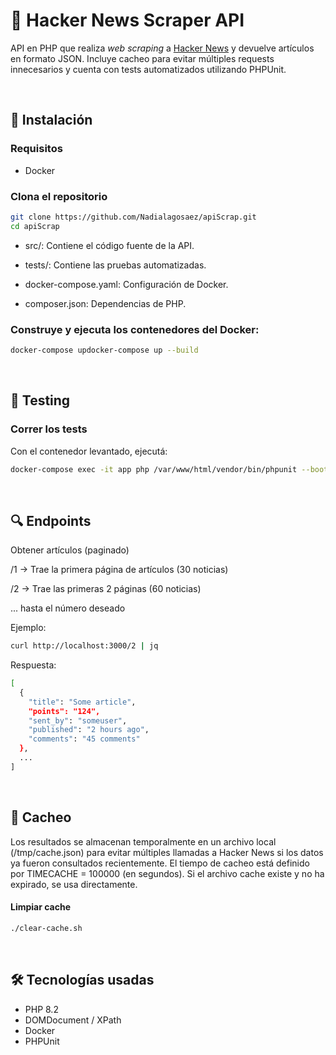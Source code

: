 # 📰 Hacker News Scraper API

API en PHP que realiza *web scraping* a [Hacker News](https://news.ycombinator.com) y devuelve artículos en formato JSON. 
Incluye cacheo para evitar múltiples requests innecesarios y cuenta con tests automatizados utilizando PHPUnit.

</br>



## 🚀 Instalación

### Requisitos
- Docker

### Clona el repositorio

```bash
git clone https://github.com/Nadialagosaez/apiScrap.git
cd apiScrap
```

- src/: Contiene el código fuente de la API.

- tests/: Contiene las pruebas automatizadas.

- docker-compose.yaml: Configuración de Docker.

- composer.json: Dependencias de PHP.


### Construye y ejecuta los contenedores del Docker:

```bash
docker-compose updocker-compose up --build
```

</br>

## 🧪 Testing

### Correr los tests

Con el contenedor levantado, ejecutá:

```bash
docker-compose exec -it app php /var/www/html/vendor/bin/phpunit --bootstrap /var/www/html/bootstrap.php
```
</br>

## 🔍 Endpoints

Obtener artículos (paginado)

/1 → Trae la primera página de artículos (30 noticias)

/2 → Trae las primeras 2 páginas (60 noticias)

... hasta el número deseado



Ejemplo:
```bash
curl http://localhost:3000/2 | jq
```

Respuesta:
```bash
[
  {
    "title": "Some article",
    "points": "124",
    "sent_by": "someuser",
    "published": "2 hours ago",
    "comments": "45 comments"
  },
  ...
]
```

</br>

## 💾 Cacheo

Los resultados se almacenan temporalmente en un archivo local (/tmp/cache.json) para evitar múltiples llamadas a Hacker News si los datos ya fueron consultados recientemente.
El tiempo de cacheo está definido por TIMECACHE = 100000 (en segundos).
Si el archivo cache existe y no ha expirado, se usa directamente.

#### Limpiar cache

```bash
./clear-cache.sh
```

</br>

## 🛠️ Tecnologías usadas

- PHP 8.2
- DOMDocument / XPath
- Docker
- PHPUnit


